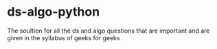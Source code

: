 # ds-algo-python
The soultion for all the ds and algo questions that are important and are given in the syllabus of geeks for geeks
